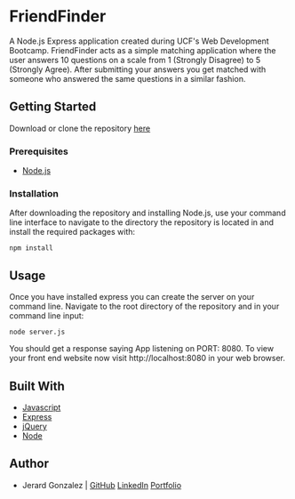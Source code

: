 # FriendFinder

A Node.js Express application created during UCF's Web Development Bootcamp. FriendFinder acts as a simple matching application where the user answers 10 questions on a scale from 1 (Strongly Disagree) to 5 (Strongly Agree). After submitting your answers you get matched with someone who answered the same questions in a similar fashion.

## Getting Started

Download or clone the repository [here](https://github.com/onieronaut/FriendFinder)

### Prerequisites

* [Node.js](https://nodejs.org/en/)

### Installation

After downloading the repository and installing Node.js, use your command line interface to navigate to the directory the repository is located in and install the required packages with:

    npm install

## Usage

Once you have installed express you can create the server on your command line. Navigate to the root directory of the repository and in your command line input:

    node server.js

You should get a response saying App listening on PORT: 8080. To view your front end website now visit http://localhost:8080 in your web browser.

## Built With

* [Javascript](https://www.javascript.com/)
* [Express](https://expressjs.com/)
* [jQuery](https://jquery.com/)
* [Node](https://nodejs.org/en/)

## Author

* Jerard Gonzalez | [GitHub](https://github.com/onieronaut) [LinkedIn](https://www.linkedin.com/in/jerard-gonzalez-a07467113/) [Portfolio](https://onieronaut.github.io/Updated-Portfolio/)